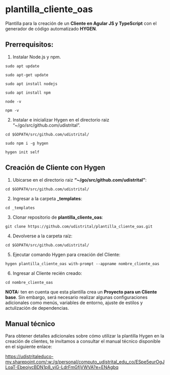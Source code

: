 # plantilla_cliente_oas
Plantilla para la creación de un **Cliente en Agular JS y TypeScript** con el generador de código automatizado **HYGEN**.

## Prerrequisitos:

1. Instalar Node.js y npm.
  
```shell
sudo apt update
```
```shell
sudo apt-get update
```
```shell
sudo apt install nodejs
```
```shell
sudo apt install npm
```
```shell
node -v
```
```shell
npm -v
```

2. Instalar e inicializar Hygen en el directorio raiz “~/go/src/github.com/udistrital”.
```shell
cd $GOPATH/src/github.com/udistrital/
```
```shell
sudo npm i -g hygen
```
```shell
hygen init self
```

## Creación de Cliente con Hygen

1.	Ubicarse en el directorio raiz **“~/go/src/github.com/udistrital”**:
```shell
cd $GOPATH/src/github.com/udistrital/
```
2.	Ingresar a la carpeta **_templates**:
```shell
cd _templates
```
3.	Clonar repositorio de **plantilla_cliente_oas**:
```shell
git clone https://github.com/udistrital/plantilla_cliente_oas.git
```
4.	Devolverse a la carpeta raíz:
```shell
cd $GOPATH/src/github.com/udistrital/
```
5.	Ejecutar comando Hygen para creación del Cliente:
```shell
hygen plantilla_cliente_oas with-prompt --appname nombre_cliente_oas
```
6.	Ingresar al Cliente recién creado:
```shell
cd nombre_cliente_oas
```

**NOTA:** ten en cuenta que esta plantilla crea un **Proyecto para un Cliente base**. Sin embargo, será necesario realizar algunas configuraciones adicionales como menús, variables de entorno, ajuste de estilos y actulización de dependencias.

## Manual técnico

Para obtener detalles adicionales sobre cómo utilizar la plantilla Hygen en la creación de clientes, te invitamos a consultar el manual técnico disponible en el siguiente enlace:

https://udistritaleduco-my.sharepoint.com/:w:/g/personal/computo_udistrital_edu_co/ESpe5eurOgJLoaT-EbeoiycBDN1p8_yiG-LdrFmGfjVWVA?e=ENAgbq